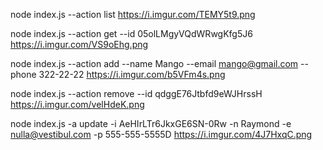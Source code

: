 node index.js --action list
https://i.imgur.com/TEMY5t9.png

node index.js --action get --id 05olLMgyVQdWRwgKfg5J6
https://i.imgur.com/VS9oEhg.png

node index.js --action add --name Mango --email mango@gmail.com --phone 322-22-22
https://i.imgur.com/b5VFm4s.png

node index.js --action remove --id qdggE76Jtbfd9eWJHrssH
https://i.imgur.com/velHdeK.png

node index.js -a update -i AeHIrLTr6JkxGE6SN-0Rw -n Raymond -e nulla@vestibul.com -p 555-555-5555D
https://i.imgur.com/4J7HxqC.png
